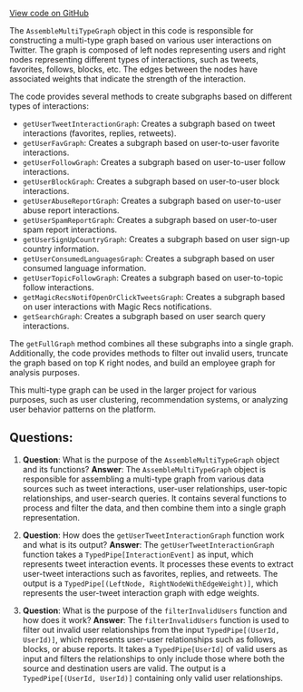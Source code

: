 [View code on GitHub](https://github.com/misbahsy/the-algorithm/src/scala/com/twitter/simclusters_v2/scalding/multi_type_graph/assemble_multi_type_graph/AssembleMultiTypeGraph.scala)

The `AssembleMultiTypeGraph` object in this code is responsible for constructing a multi-type graph based on various user interactions on Twitter. The graph is composed of left nodes representing users and right nodes representing different types of interactions, such as tweets, favorites, follows, blocks, etc. The edges between the nodes have associated weights that indicate the strength of the interaction.

The code provides several methods to create subgraphs based on different types of interactions:

- `getUserTweetInteractionGraph`: Creates a subgraph based on tweet interactions (favorites, replies, retweets).
- `getUserFavGraph`: Creates a subgraph based on user-to-user favorite interactions.
- `getUserFollowGraph`: Creates a subgraph based on user-to-user follow interactions.
- `getUserBlockGraph`: Creates a subgraph based on user-to-user block interactions.
- `getUserAbuseReportGraph`: Creates a subgraph based on user-to-user abuse report interactions.
- `getUserSpamReportGraph`: Creates a subgraph based on user-to-user spam report interactions.
- `getUserSignUpCountryGraph`: Creates a subgraph based on user sign-up country information.
- `getUserConsumedLanguagesGraph`: Creates a subgraph based on user consumed language information.
- `getUserTopicFollowGraph`: Creates a subgraph based on user-to-topic follow interactions.
- `getMagicRecsNotifOpenOrClickTweetsGraph`: Creates a subgraph based on user interactions with Magic Recs notifications.
- `getSearchGraph`: Creates a subgraph based on user search query interactions.

The `getFullGraph` method combines all these subgraphs into a single graph. Additionally, the code provides methods to filter out invalid users, truncate the graph based on top K right nodes, and build an employee graph for analysis purposes.

This multi-type graph can be used in the larger project for various purposes, such as user clustering, recommendation systems, or analyzing user behavior patterns on the platform.
## Questions: 
 1. **Question**: What is the purpose of the `AssembleMultiTypeGraph` object and its functions?
   **Answer**: The `AssembleMultiTypeGraph` object is responsible for assembling a multi-type graph from various data sources such as tweet interactions, user-user relationships, user-topic relationships, and user-search queries. It contains several functions to process and filter the data, and then combine them into a single graph representation.

2. **Question**: How does the `getUserTweetInteractionGraph` function work and what is its output?
   **Answer**: The `getUserTweetInteractionGraph` function takes a `TypedPipe[InteractionEvent]` as input, which represents tweet interaction events. It processes these events to extract user-tweet interactions such as favorites, replies, and retweets. The output is a `TypedPipe[(LeftNode, RightNodeWithEdgeWeight)]`, which represents the user-tweet interaction graph with edge weights.

3. **Question**: What is the purpose of the `filterInvalidUsers` function and how does it work?
   **Answer**: The `filterInvalidUsers` function is used to filter out invalid user relationships from the input `TypedPipe[(UserId, UserId)]`, which represents user-user relationships such as follows, blocks, or abuse reports. It takes a `TypedPipe[UserId]` of valid users as input and filters the relationships to only include those where both the source and destination users are valid. The output is a `TypedPipe[(UserId, UserId)]` containing only valid user relationships.